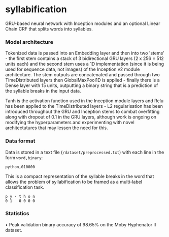 # syllabification
GRU-based neural network with Inception modules and an optional Linear Chain CRF that splits words into syllables.

### Model architecture
Tokenized data is passed into an Embedding layer and then into two 'stems' - the first stem contains a stack of 3 bidirectional GRU layers (2 x 256 = 512 units each) and the second stem uses a 1D implementation (since it is being used for sequence data, not images) of the Inception v2 module architecture. The stem outputs are concatenated and passed through two TimeDistributed layers then GlobalMaxPool1D is applied - finally there is a Dense layer with 15 units, outputting a binary string that is a prediction of the syllable breaks in the input data.

Tanh is the activation function used in the Inception module layers and Relu has been applied to the TimeDistributed layers - L2 regularisation has been introduced throughout the GRU and Inception stems to combat overfitting along with dropout of 0.1 in the GRU layers, although work is ongoing on modifying the hyperparameters and experimenting with novel architectutures that may lessen the need for this.

### Data format
Data is stored in a text file (`/dataset/preprocessed.txt`) with each line in the form `word,binary`:
```
python,010000
```
This is a compact representation of the syllable breaks in the word that allows the problem of syllabification to be framed as a multi-label classification task.
```
p y - t h o n
0 1   0 0 0 0
```

### Statistics
• Peak validation binary accuracy of 98.65% on the Moby Hyphenator II dataset.
